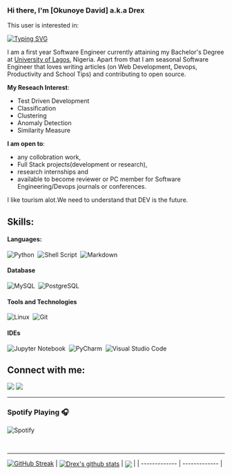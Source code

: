 ### Hi there, I'm [Okunoye David] a.k.a Drex

This user is interested in: 

[![Typing SVG](https://readme-typing-svg.herokuapp.com?font=Sherif&size=40&pause=900&color=305042&center=true&vCenter=true&width=1000&height=100&lines=Frontend+Development;Backend+Development;DevOps;Technical+Writing;Teaching+kids+tech)](https://git.io/typing-svg)

I am a first year Software Engineer currently attaining my Bachelor's Degree at [University of Lagos](https://unilag.edu.ng), Nigeria. Apart from that I am seasonal Software Engineer that loves writing articles (on Web Development, Devops, Productivity and School Tips) and contributing to open source.

**My Reseach Interest**:
- Test Driven Development
- Classification
- Clustering
- Anomaly Detection
- Similarity Measure

 **I am open to**:

- any collobration work,
- Full Stack projects(development or research),
- research internships and
- available to become reviewer or PC member for Software Engineering/Devops journals or conferences.
<!-- 
**Recent Update**:
- **August 2022**: Our paper _Anomaly Detection in Healthcare_ has been accepted for publication at the 11th International Conference on Health Information Science 2022 (HIS 2022).
- **July 2022**: Our paper _sGrid++ : Revising Simple Grid based Density Estimator for Mining Outlying Aspect_ has been accepted for publication at the 23rd International Conference on Web Information Systems Engineering 2022 (WISE 2022).
- **April 2022**: Our paper _A New Dimensionality-Unbiased Score for Efficient and Effective Outlying Aspect Mining_ accepted for the publication by the Data Science and Engineering Journal (Springer).[[Paper]](https://link.springer.com/article/10.1007/s41019-022-00185-5) -->
I like tourism alot.We need to understand that DEV is the future.


## Skills:

#### Languages:

![Python](https://img.shields.io/badge/Python-3776AB?style=for-the-badge&logo=python&logoColor=white)&nbsp;
![Shell Script](https://img.shields.io/badge/Shell_Script-121011?style=for-the-badge&logo=gnu-bash&logoColor=white)&nbsp;
![Markdown](https://img.shields.io/badge/markdown-%23000000.svg?style=for-the-badge&logo=markdown&logoColor=white)


#### Database

![MySQL](https://img.shields.io/badge/MySQL-00000F?style=for-the-badge&logo=mysql&logoColor=white)&nbsp;
![PostgreSQL](https://img.shields.io/badge/PostgreSQL-316192?style=for-the-badge&logo=postgresql&logoColor=white)&nbsp;

#### Tools and Technologies

![Linux](https://img.shields.io/badge/Linux-FCC624?style=for-the-badge&logo=linux&logoColor=black)&nbsp;
![Git](https://img.shields.io/badge/GIT-E44C30?style=for-the-badge&logo=git&logoColor=white)&nbsp;


#### IDEs

![Jupyter Notebook](https://img.shields.io/badge/jupyter-%23FA0F00.svg?style=for-the-badge&logo=jupyter&logoColor=white)&nbsp;
![PyCharm](https://img.shields.io/badge/pycharm-143?style=for-the-badge&logo=pycharm&logoColor=black&color=black&labelColor=green)&nbsp;
![Visual Studio Code](https://img.shields.io/badge/Visual%20Studio%20Code-0078d7.svg?style=for-the-badge&logo=visual-studio-code&logoColor=white)&nbsp;


## Connect with me:

<p align = "center">

[<img src="https://img.shields.io/badge/twitter-%231DA1F2.svg?&style=for-the-badge&logo=twitter&logoColor=white&color=black" />](https://twitter.com/drexJs) 
[<img src="https://img.shields.io/badge/linkedin-%2312100E.svg?&style=for-the-badge&logo=linkedin&logoColor=white&color=black" />](https://www.linkedin.com/in/david-okunoye-777b691a8/)
</p>
  <hr>
  
### Spotify Playing 🎧

![Spotify](https://novatorem.vercel.app/api/spotify)

<br/>
 
 <hr>

[![GitHub Streak](http://github-readme-streak-stats.herokuapp.com?user=Drex72&theme=dark&background=000000)](https://git.io/streak-stats)
| <a href="https://github.com/Drex72/github-readme-stats"><img align="center" src="https://github-readme-stats.vercel.app/api?username=Drex72&show_icons=true&include_all_commits=true&theme=buefy&hide_border=true" alt="Drex's github stats" /></a> | <a href="https://github.com/Drex72/github-readme-stats"><img align="center" src="https://github-readme-stats.vercel.app/api/top-langs/?username=Drex72&layout=compact&theme=buefy&hide_border=true" /></a> |
| ------------- | ------------- |

<!-- 
----
[<img src="https://github-profile-trophy.vercel.app/?username=durgeshsamariya&row=2&column=3" />](https://github.com/ryo-ma/github-profile-trophy)
[<img src="https://github-readme-stats.vercel.app/api?username=durgeshsamariya&theme=algolia&count_private=true&include_all_commits=true&show_icons=true" />](https://github.com/anuraghazra/github-readme-stats)
[![GitHub Streak](https://github-readme-streak-stats.herokuapp.com/?user=durgeshsamariya&theme=dark)](https://github.com/DenverCoder1/github-readme-streak-stats)
[![Durgesh's Top Langs](https://github-readme-stats.vercel.app/api/top-langs/?username=themlphdstudent&theme=algolia&hide=Jupyter&layout=compact&show_icons=true)](https://github.com/anuraghazra/github-readme-stats)
 -->

<!--
**themlphdstudent/themlphdstudent** is a ✨ _special_ ✨ repository because its `README.md` (this file) appears on your GitHub profile.

Here are some ideas to get you started:

- 🔭 I’m currently working on ...
- 🌱 I’m currently learning ...
- 👯 I’m looking to collaborate on ...
- 🤔 I’m looking for help with ...
- 💬 Ask me about ...
- 📫 How to reach me: ...
- 😄 Pronouns: ...
- ⚡ Fun fact: ...
-->

